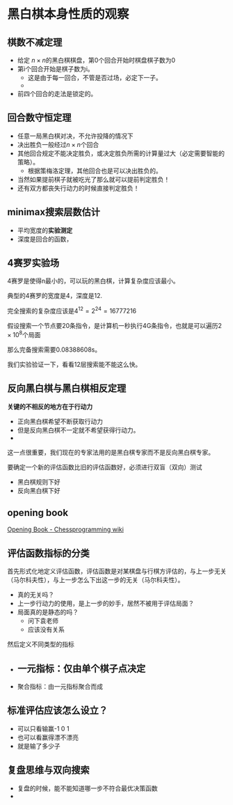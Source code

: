 # 黑白棋本身性质的观察

## 棋数不减定理

- 给定 $n\times n$的黑白棋棋盘，第0个回合开始时棋盘棋子数为0
- 第i个回合开始是棋子数为i。
  - 这是由于每一回合，不管是否过场，必定下一子。
  - 
- 前四个回合的走法是锁定的。

## 回合数守恒定理

- 任意一局黑白棋对决，不允许投降的情况下
- 决出胜负一般经过$n\times n$个回合
- 其他回合规定不能决定胜负，或决定胜负所需的计算量过大（必定需要智能的策略）。
  - 根据策梅洛定理，其他回合也是可以决出胜负的。
- 当然如果提前棋子就被吃光了那么就可以提前判定胜负！
- 还有双方都丧失行动力的时候直接判定胜负！

## minimax搜索层数估计

- 平均宽度的**实验测定**
- 深度是回合的函数，

## 4赛罗实验场

4赛罗是使得n最小的，可以玩的黑白棋，计算复杂度应该最小。

典型的4赛罗的宽度是4，深度是12.

完全搜索的复杂度应该是$4^{12}=2^{24}=16777216$

假设搜索一个节点要20条指令，是计算机一秒执行4G条指令，也就是可以遍历$2\times 10^8$个局面

那么完备搜索需要0.08388608s。

我们实验验证一下，看看12层搜索能不能这么快。

## 反向黑白棋与黑白棋相反定理

**关键的不相反的地方在于行动力**

- 正向黑白棋希望不断获取行动力
- 但是反向黑白棋不一定就不希望获得行动力。
- 

这一点很重要，我们现在的专家法用的是黑白棋专家而不是反向黑白棋专家。

要确定一个新的评估函数比旧的评估函数好，必须进行双盲（双向）测试

- 黑白棋规则下好
- 反向黑白棋下好

## opening book

[Opening Book - Chessprogramming wiki](https://www.chessprogramming.org/Opening_Book)

## 评估函数指标的分类

首先形式化地定义评估函数，评估函数是对某棋盘与行棋方评估的，与上一步无关（马尔科夫性），与上一步怎么下出这一步的无关（马尔科夫性）。

- 真的无关吗？
- 上一步行动力的使用，是上一步的妙手，居然不被用于评估局面？
- 局面真的是静态的吗？
  - 问下袁老师
  - 应该没有关系

然后定义不同类型的指标

- 一元指标：仅由单个棋子点决定
  - 
- 聚合指标：由一元指标聚合而成

## 标准评估应该怎么设立？

- 可以只看输赢-1 0 1
- 也可以看赢得漂不漂亮
- 就是输了多少子







## 复盘思维与双向搜索

- 复盘的时候，能不能知道哪一步不符合最优决策函数
- 